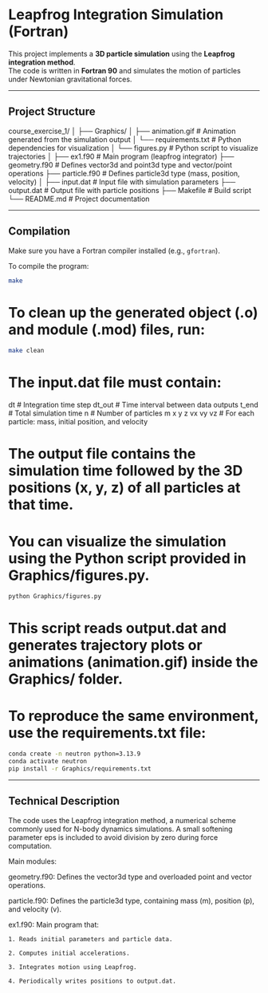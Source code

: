 # Leapfrog Integration Simulation (Fortran)

This project implements a **3D particle simulation** using the **Leapfrog integration method**.  
The code is written in **Fortran 90** and simulates the motion of particles under Newtonian gravitational forces.

---

## Project Structure

course_exercise_1/
│
├── Graphics/
│ ├── animation.gif          # Animation generated from the simulation output
│ └── requirements.txt       # Python dependencies for visualization
│ └── figures.py             # Python script to visualize trajectories
│
├── ex1.f90                  # Main program (leapfrog integrator)
├── geometry.f90             # Defines vector3d and point3d type and vector/point operations
├── particle.f90             # Defines particle3d type (mass, position, velocity)
│
├── input.dat                # Input file with simulation parameters
├── output.dat               # Output file with particle positions
├── Makefile                 # Build script
└── README.md                # Project documentation


---

## Compilation

Make sure you have a Fortran compiler installed (e.g., `gfortran`).

To compile the program:

```bash
make
```

# To clean up the generated object (.o) and module (.mod) files, run:
```bash
make clean
```


# The input.dat file must contain:

dt          # Integration time step
dt_out      # Time interval between data outputs
t_end       # Total simulation time
n           # Number of particles
m x y z vx vy vz   # For each particle: mass, initial position, and velocity


# The output file contains the simulation time followed by the 3D positions (x, y, z) of all particles at that time.

# You can visualize the simulation using the Python script provided in Graphics/figures.py.
```bash
python Graphics/figures.py
```

# This script reads output.dat and generates trajectory plots or animations (animation.gif) inside the Graphics/ folder.

# To reproduce the same environment, use the requirements.txt file:
```bash
conda create -n neutron python=3.13.9
conda activate neutron
pip install -r Graphics/requirements.txt
```

---

## Technical Description

The code uses the Leapfrog integration method, a numerical scheme commonly used for N-body dynamics simulations.
A small softening parameter eps is included to avoid division by zero during force computation.

Main modules:

geometry.f90: Defines the vector3d type and overloaded point and vector operations.

particle.f90: Defines the particle3d type, containing mass (m), position (p), and velocity (v).

ex1.f90: Main program that:

    1. Reads initial parameters and particle data.

    2. Computes initial accelerations.

    3. Integrates motion using Leapfrog.

    4. Periodically writes positions to output.dat.
